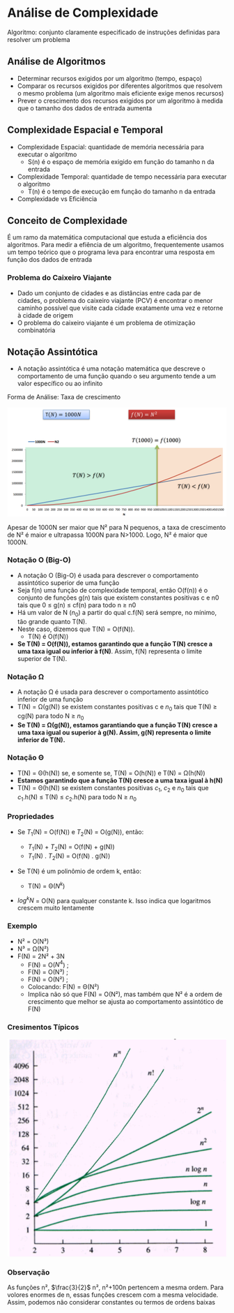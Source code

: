 # Análise de Complexidade
Algoritmo: conjunto claramente especificado de instruções definidas para resolver um problema
## Análise de Algoritmos
- Determinar recursos exigidos por um algoritmo (tempo, espaço)
- Comparar os recursos exigidos por diferentes algoritmos que resolvem o mesmo problema (um algoritmo mais eficiente exige menos recursos)
- Prever o crescimento dos recursos exigidos por um algoritmo à medida que o tamanho dos dados de entrada aumenta
## Complexidade Espacial e Temporal
- Complexidade Espacial: quantidade de memória necessária para executar o algoritmo
    - S(n) é o espaço de memória exigido em função do tamanho n da entrada
- Complexidade Temporal: quantidade de tempo necessária para executar o algoritmo
    - T(n) é o tempo de execução em função do tamanho n da entrada
- Complexidade vs Eficiência
## Conceito de Complexidade
É um ramo da matemática computacional que estuda a eficiência dos algoritmos. Para medir a efiência de um algoritmo, frequentemente usamos um tempo teórico que o programa leva para encontrar uma resposta em função dos dados de entrada

### Problema do Caixeiro Viajante
- Dado um conjunto de cidades e as distâncias entre cada par de cidades, o problema do caixeiro viajante (PCV) é encontrar o menor caminho possível que visite cada cidade exatamente uma vez e retorne à cidade de origem
- O problema do caixeiro viajante é um problema de otimização combinatória

## Notação Assintótica
- A notação assintótica é uma notação matemática que descreve o comportamento de uma função quando o seu argumento tende a um valor específico ou ao infinito

Forma de Análise: Taxa de crescimento
<div align="center"><img src="grafico.png"alt="Gráfico T(N) e f(N)"></div>

Apesar de 1000N ser maior que N² para N pequenos, a taxa de crescimento de N² é maior e ultrapassa 1000N para N>1000. Logo, N² é maior que 1000N.

### Notação O (Big-O)
- A notação O (Big-O) é usada para descrever o comportamento assintótico superior de uma função
- Seja f(n) uma função de complexidade temporal, então O(f(n)) é o conjunto de funções g(n) tais que existem constantes positivas c e n0 tais que 0 ≤ g(n) ≤ cf(n) para todo n ≥ n0
- Há um valor de N ($n_0$) a partir do qual c.f(N) será
sempre, no mínimo, tão grande quanto T(N). 
- Neste caso, dizemos que T(N) = O(f(N)).
    - T(N) é O(f(N)) 
- **Se T(N) = O(f(N)), estamos garantindo que a função T(N) cresce a uma taxa igual ou inferior à f(N)**. Assim, f(N) representa o limite superior de T(N).
### Notação Ω
- A notação Ω é usada para descrever o comportamento assintótico inferior de uma função
- T(N) = Ω(g(N)) se existem constantes positivas c e $n_0$ tais que T(N) ≥ cg(N) para todo N ≥ $n_0$
- **Se T(N) = Ω(g(N)), estamos garantiando que a função T(N) cresce a uma taxa igual ou superior à g(N). Assim, g(N) representa o limite inferior de T(N).**

### Notação Θ
- T(N) = Θ(h(N)) se, e somente se, T(N) = O(h(N)) e T(N) = Ω(h(N))
- **Estamos garantindo que a função T(N) cresce a uma taxa igual à h(N)**
- T(N) = Θ(h(N)) se existem constantes positivas $c_1$, $c_2$ e $n_0$ tais que $c_1$.h(N) ≤ T(N) ≤ $c_2$.h(N) para todo N ≥ $n_0$
### Propriedades
- Se $T_1$(N) = O(f(N)) e $T_2$(N) = O(g(N)), então:
    - $T_1$(N) + $T_2$(N) = O(f(N) + g(N))
    - $T_1$(N) . $T_2$(N) = O(f(N) . g(N))

- Se T(N) é um polinômio de ordem k, então:
    - T(N) = Θ($N^k$)

- $log^kN$ = O(N) para qualquer constante k. Isso indica que logaritmos crescem muito lentamente

### Exemplo
<!--- T(N) = 2N² + 3N + 1
- T(N) = O(N²)-->
- N² = O(N³)
- N³ = Ω(N²)
- F(N) = 2N² + 3N
    - F(N) = O($N^4$) ; 
    - F(N) = O(N³) ; 
    - F(N) = O(N²) ;
    - Colocando: F(N) = Θ(N²)
    - Implica não só que F(N) = O(N²), mas também que N² é a ordem de crescimento que melhor se ajusta ao comportamento assintótico de F(N)
### Cresimentos Típicos
<div align="center"><img src="crescimentosTipicos.png"></div>

### Observação
As funções n², $\frac{3}{2}$ n², n²+100n pertencem a mesma ordem. Para volores enormes de n, essas funções crescem com a mesma velocidade. Assim, podemos não considerar constantes ou termos de ordens baixas